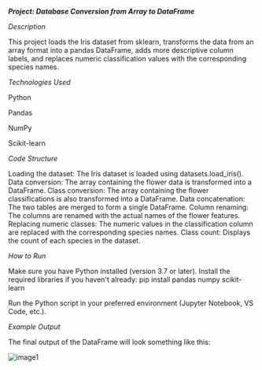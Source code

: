 ***Project: Database Conversion from Array to DataFrame***

*Description* 

This project loads the Iris dataset from sklearn, transforms the data from an array format into a pandas DataFrame, adds more descriptive column labels, and replaces numeric classification values with the corresponding species names. 

*Technologies Used*

Python 

Pandas 

NumPy 

Scikit-learn 

*Code Structure*

Loading the dataset: The Iris dataset is loaded using datasets.load_iris(). 
Data conversion: The array containing the flower data is transformed into a DataFrame. 
Class conversion: The array containing the flower classifications is also transformed into a DataFrame. 
Data concatenation: The two tables are merged to form a single DataFrame. 
Column renaming: The columns are renamed with the actual names of the flower features. 
Replacing numeric classes: The numeric values in the classification column are replaced with the corresponding species names. 
Class count: Displays the count of each species in the dataset. 

*How to Run* 

Make sure you have Python installed (version 3.7 or later). 
Install the required libraries if you haven't already: pip install pandas numpy scikit-learn 
  

Run the Python script in your preferred environment (Jupyter Notebook, VS Code, etc.). 

*Example Output*

The final output of the DataFrame will look something like this: 


![image1](images/image.png)
